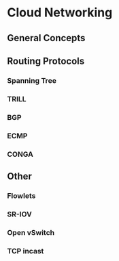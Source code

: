 # Cloud Networking

## General Concepts

## Routing Protocols

### Spanning Tree

### TRILL

### BGP

### ECMP

### CONGA

## Other

### Flowlets

### SR-IOV

### Open vSwitch

### TCP incast
